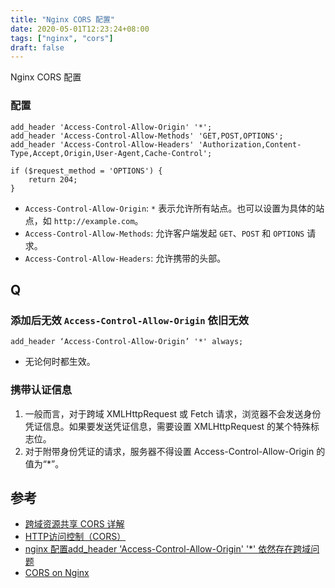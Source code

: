 ```yaml
---
title: "Nginx CORS 配置"
date: 2020-05-01T12:23:24+08:00
tags: ["nginx", "cors"]
draft: false
---
```


Nginx CORS 配置

### 配置

```nginx 
add_header 'Access-Control-Allow-Origin' '*';
add_header 'Access-Control-Allow-Methods' 'GET,POST,OPTIONS';
add_header 'Access-Control-Allow-Headers' 'Authorization,Content-Type,Accept,Origin,User-Agent,Cache-Control';

if ($request_method = 'OPTIONS') {
	return 204;
}
```

- `Access-Control-Allow-Origin`: `*` 表示允许所有站点。也可以设置为具体的站点，如 `http://example.com`。
- `Access-Control-Allow-Methods`: 允许客户端发起 `GET`、`POST` 和 `OPTIONS` 请求。
- `Access-Control-Allow-Headers`: 允许携带的头部。

## Q

### 添加后无效 `Access-Control-Allow-Origin` 依旧无效

```nginx
add_header ‘Access-Control-Allow-Origin’ '*' always;
```

- 无论何时都生效。

### 携带认证信息

1. 一般而言，对于跨域 XMLHttpRequest 或 Fetch 请求，浏览器不会发送身份凭证信息。如果要发送凭证信息，需要设置 XMLHttpRequest 的某个特殊标志位。
2. 对于附带身份凭证的请求，服务器不得设置 Access-Control-Allow-Origin 的值为“*”。

## 参考

- [跨域资源共享 CORS 详解](https://www.ruanyifeng.com/blog/2016/04/cors.html)
- [HTTP访问控制（CORS）](https://developer.mozilla.org/zh-CN/docs/Web/HTTP/Access_control_CORS)
- [nginx 配置add_header 'Access-Control-Allow-Origin' '*' 依然存在跨域问题](https://blog.csdn.net/xiojing825/article/details/83383524)
- [CORS on Nginx](https://enable-cors.org/server_nginx.html)
